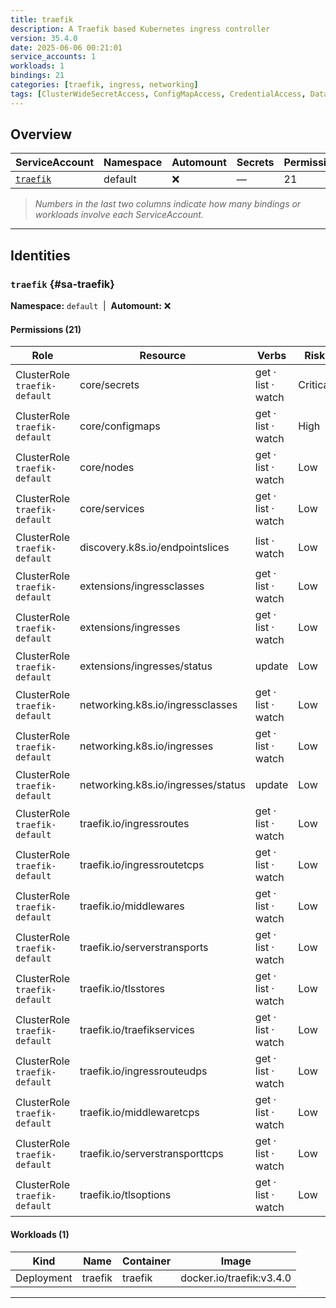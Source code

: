 ```yaml
---
title: traefik
description: A Traefik based Kubernetes ingress controller
version: 35.4.0
date: 2025-06-06 00:21:01
service_accounts: 1
workloads: 1
bindings: 21
categories: [traefik, ingress, networking]
tags: [ClusterWideSecretAccess, ConfigMapAccess, CredentialAccess, DataExposure, InformationDisclosure]
---
```


## Overview

|ServiceAccount|Namespace|Automount|Secrets|Permissions|Workloads|
|---|---|---|---|---|---|
|[`traefik`](#sa-traefik)|default|❌|—|21|1|


> *Numbers in the last two columns indicate how many bindings or workloads involve each ServiceAccount.*

---

## Identities

### `traefik` {#sa-traefik}
**Namespace:** `default` &nbsp;|&nbsp; **Automount:** ❌

#### Permissions (21)
|Role|Resource|Verbs|Risk|
|---|---|---|---|
|ClusterRole `traefik-default`|core/secrets|get · list · watch|Critical|
|ClusterRole `traefik-default`|core/configmaps|get · list · watch|High|
|ClusterRole `traefik-default`|core/nodes|get · list · watch|Low|
|ClusterRole `traefik-default`|core/services|get · list · watch|Low|
|ClusterRole `traefik-default`|discovery.k8s.io/endpointslices|list · watch|Low|
|ClusterRole `traefik-default`|extensions/ingressclasses|get · list · watch|Low|
|ClusterRole `traefik-default`|extensions/ingresses|get · list · watch|Low|
|ClusterRole `traefik-default`|extensions/ingresses/status|update|Low|
|ClusterRole `traefik-default`|networking.k8s.io/ingressclasses|get · list · watch|Low|
|ClusterRole `traefik-default`|networking.k8s.io/ingresses|get · list · watch|Low|
|ClusterRole `traefik-default`|networking.k8s.io/ingresses/status|update|Low|
|ClusterRole `traefik-default`|traefik.io/ingressroutes|get · list · watch|Low|
|ClusterRole `traefik-default`|traefik.io/ingressroutetcps|get · list · watch|Low|
|ClusterRole `traefik-default`|traefik.io/middlewares|get · list · watch|Low|
|ClusterRole `traefik-default`|traefik.io/serverstransports|get · list · watch|Low|
|ClusterRole `traefik-default`|traefik.io/tlsstores|get · list · watch|Low|
|ClusterRole `traefik-default`|traefik.io/traefikservices|get · list · watch|Low|
|ClusterRole `traefik-default`|traefik.io/ingressrouteudps|get · list · watch|Low|
|ClusterRole `traefik-default`|traefik.io/middlewaretcps|get · list · watch|Low|
|ClusterRole `traefik-default`|traefik.io/serverstransporttcps|get · list · watch|Low|
|ClusterRole `traefik-default`|traefik.io/tlsoptions|get · list · watch|Low|

#### Workloads (1)
|Kind|Name|Container|Image|
|---|---|---|---|
|Deployment|traefik|traefik|docker.io/traefik:v3.4.0|

---

